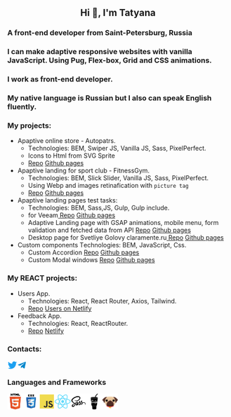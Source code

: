 <h2 align="center">Hi 👋, I'm Tatyana</h2>
<h3>A front-end developer from Saint-Petersburg, Russia</h4>
<h3>I can make adaptive responsive websites with vanilla JavaScript. Using Pug, Flex-box, Grid and CSS animations.</h3>
<h3>I work as front-end developer.</h3>
<h3>My native language is Russian but I also can speak English fluently.</h3>

 <h3>My projects:</h3>
 <ul>

 <li>
 Apaptive online store - Autopatrs.
 <ul>
 <li>Тechnologies: BEM, Swiper JS, Vanilla JS, Sass, PixelPerfect.</li>
 <li>Icons to Html from SVG Sprite</li>
 <li><a href="https://github.com/tkyzmina/autoparts-shop">Repo</a> <a href="https://tkyzmina.github.io/autoparts-shop/">Github pages</a></li>
 </ul>  
 </li>
 <li>
 Apaptive landing for sport club - FitnessGym.
 <ul>
 <li>Тechnologies: BEM, Slick Slider, Vanilla JS, Sass, PixelPerfect.</li>
 <li>Using Webp and images retinafication with <code>picture tag</code></li>
 <li><a href="https://github.com/tkyzmina/fitnes-supergym">Repo</a> <a href="https://tkyzmina.github.io/fitnes-supergym/">Github pages</a></li>
 </ul>  
 </li>
 <li>
  Apaptive landing pages test tasks:
  <ul>
  <li>Тechnologies: BEM, Sass,JS, Gulp, Gulp include.</li>
  <li>for Veeam<a href="https://tkyzmina.github.io/landing-page-test/"> Repo</a> <a href="https://tkyzmina.github.io/landing-page-test"/>Github pages</a></li>
  <li>Adaptive Landing page with GSAP animations, mobile menu, form validation and fetched data from API <a href="https://github.com/tkyzmina/animate"> Repo</a> <a href="https://tkyzmina.github.io/animate/build/"/>Github pages</a></li>
  <li>Desktop page for Svetliye Golovy claramente.ru<a href="https://github.com/tkyzmina/desktop-landig"> Repo</a> <a href="https://tkyzmina.github.io/desktop-landig/">Github pages</a></li>
  </ul>  
 </li>
 <li>
  Custom components
  Тechnologies:  BEM, JavaScript, Css.
  <ul>  
  <li>Custom Accordion <a href="https://github.com/tkyzmina/custom-tab">Repo</a> <a href="https://tkyzmina.github.io/custom-tab/">Github pages</a></li>
  <li>Custom Modal windows <a href="https://github.com/tkyzmina/custom-modals">Repo</a> <a href="https://tkyzmina.github.io/custom-modals/">Github pages</a></li>
  </ul>  
 </li>
 </ul>
 <h3>My REACT projects:</h3>
 <ul>
 <li>
 Users App.
 <ul>
 <li> Тechnologies: React, React Router, Axios, Tailwind.</li>
 <li><a href="https://github.com/tkyzmina/React-Users">Repo</a> <a href="https://react-users2022.netlify.app/">Users on Netlify</a></li>
 </ul>   
 </li>
 <li>
 Feedback App.
 <ul>
 <li> Тechnologies: React, ReactRouter.</li>
 <li><a href="https://github.com/tkyzmina/Feedback-App">Repo</a> <a href="https://elaborate-chimera-54c070.netlify.app/">Netlify</a></li>
 </ul>   
 </li>
 </ul>

<h3>Contacts:</h3>
<a href="https://twitter.com/tkyzmina" target="blank"><img align="left" src="icons/twitter.svg" alt="tkyzmina" width="22px" /></a>
  <a href="https://t.me/tkyzmina">
  <img align="left" alt="tkyzmina's Telegram" width="22px" src="icons/telegram.svg" />
</a>
<br />

### Languages and Frameworks

<img align="left" src="icons/html.svg" width="36" />
<img align="left" src="icons/css3.svg"   width="36" />
<img align="left" src="icons/js.svg"  width="36" />
<img align="left" src="icons/react.svg"  width="36" />
<img align="left" src="icons/sass.svg"  width="36" />
<img align="left" src="icons/gulp.svg" width="36" />
<img align="left" src="icons/pug.png" width="36" />

<br />
<br />
<br />
